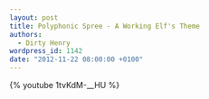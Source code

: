 ```yaml
---
layout: post
title: Polyphonic Spree - A Working Elf's Theme
authors:
  - Dirty Henry
wordpress_id: 1142
date: "2012-11-22 08:00:00 +0100"
---
```


{% youtube 1tvKdM-__HU %}

